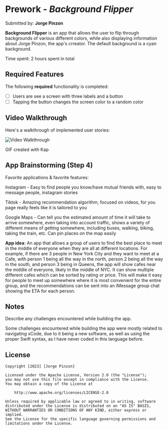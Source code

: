 # Prework - *Background Flipper*

Submitted by: **Jorge Pinzon**

**Background Flipper** is an app that allows the user to flip through backgrounds of various different colors, while also displaying information about Jorge Pinzon, the app's crreator. The default background is a cyan background.

Time spent: 2 hours spent in total

## Required Features

The following **required** functionality is completed:

- [ ] Users are see a screen with three labels and a button
- [ ] Tapping the button changes the screen color to a random color
 
## Video Walkthrough

Here's a walkthrough of implemented user stories:

<img src='https://i.imgur.com/9heflwO.gif' title='Video Walkthrough' width='' alt='Video Walkthrough' />

<!-- Replace this with whatever GIF tool you used! -->
GIF created with Kap
<!-- Recommended tools:
[Kap](https://getkap.co/) for macOS
[ScreenToGif](https://www.screentogif.com/) for Windows
[peek](https://github.com/phw/peek) for Linux. -->

## App Brainstorming (Step 4)
Favorite applications & favorite features: 

Instagram - Easy to find people you know/have mutual friends with, easy to message people, instagram stories


Tiktok - Amazing recommendation algorithm, focused on videos, for you page really feels like it is tailored to you


Google Maps - Can tell you the estimated amount of time it will take to arrive somewhere, even taking into account traffic, shows a variety of different means of getting somewhere, including buses, walking, biking, taking the train, etc. Can pin places on the map easily

**App idea**: An app that allows a group of users to find the best place to meet in the middle of everyone when they are all at different locations. For example, if there are 3 people in New York City and they want to meet at a Cafe, with person 1 being all the way in the north, person 2 being all the way in the south, and person 3 being in Queens, the app will show cafes near the middle of everyone, likely in the middle of NYC. It can show multiple different cafes which can be sorted by rating or price. This will make it easy for people to meet up somewhere where it is most convenient for the entire group, and the recommendations can be sent into an iMessage group chat showing the ETA for each person.

## Notes

Describe any challenges encountered while building the app.

Some challenges encountered while building the app were mostly related to navigating xCode, due to it being a new software, as well as using the proper Swift syntax, as I have never coded in this language before.

## License

    Copyright [2023] [Jorge Pinzon]

    Licensed under the Apache License, Version 2.0 (the "License");
    you may not use this file except in compliance with the License.
    You may obtain a copy of the License at

        http://www.apache.org/licenses/LICENSE-2.0

    Unless required by applicable law or agreed to in writing, software
    distributed under the License is distributed on an "AS IS" BASIS,
    WITHOUT WARRANTIES OR CONDITIONS OF ANY KIND, either express or implied.
    See the License for the specific language governing permissions and
    limitations under the License.

